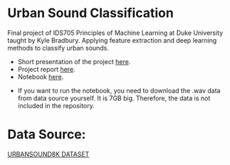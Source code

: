 # Urban Sound Classification
Final project of IDS705 Principles of Machine Learning at Duke University taught by Kyle Bradbury.
Applying feature extraction and deep learning methods to classify urban sounds.
- Short presentation of the project [here](https://github.com/angela18199/Sound_classification_urbansound8k/blob/master/Project_Presentation.mp4).
- Project report [here](https://github.com/angela18199/Sound_classification_urbansound8k/blob/master/Project_Report.pdf).
- Notebook [here](https://github.com/angela18199/Sound_classification_urbansound8k/blob/master/Sound_classifcation.ipynb).
* If you want to run the notebook, you need to download the .wav data from data source yourself. It is 7GB big. Therefore, the data is not included in the repository.

# Data Source:
[URBANSOUND8K DATASET](https://urbansounddataset.weebly.com/urbansound8k.html)
